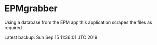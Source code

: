 # EPMgrabber
Using a database from the EPM app this application scrapes the files as required


Latest backup: Sun Sep 15 11:36:01 UTC 2019
